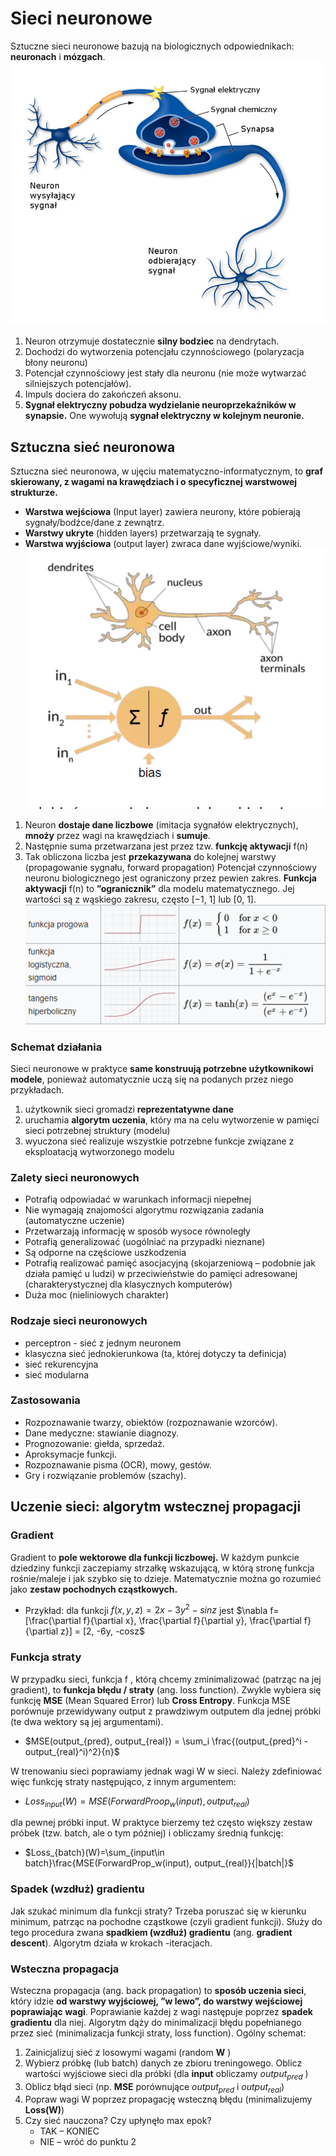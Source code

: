 # Sieci neuronowe
Sztuczne sieci neuronowe bazują na biologicznych odpowiednikach: **neuronach** i **mózgach**.
![Budowa neuronu](../img/budowa_neuronu.png)
1. Neuron otrzymuje dostatecznie **silny bodziec** na dendrytach.
2. Dochodzi do wytworzenia potencjału czynnościowego (polaryzacja błony neuronu)
3. Potencjał czynnościowy jest stały dla neuronu (nie może wytwarzać silniejszych potencjałów).
4. Impuls dociera do zakończeń aksonu.
5. **Sygnał elektryczny pobudza wydzielanie neuroprzekaźników w synapsie.** One wywołują **sygnał elektryczny w kolejnym neuronie.**

## Sztuczna sieć neuronowa
Sztuczna sieć neuronowa, w ujęciu matematyczno-informatycznym, to **graf skierowany, z wagami na krawędziach i o specyficznej warstwowej strukturze.** 
- **Warstwa wejściowa** (Input layer) zawiera neurony, które pobierają sygnały/bodźce/dane z zewnątrz.
- **Warstwy ukryte** (hidden layers) przetwarzają te sygnały.
- **Warstwa wyjściowa** (output layer) zwraca dane wyjściowe/wyniki.
![Podobienstwo](../img/podobienstwo.png)
1. Neuron **dostaje dane liczbowe** (imitacja sygnałów elektrycznych), **mnoży** przez wagi na krawędziach i **sumuje**.
2. Następnie suma przetwarzana jest przez tzw. **funkcję aktywacji** f(n)
3. Tak obliczona liczba jest **przekazywana** do kolejnej warstwy (propagowanie sygnału, forward propagation)
Potencjał czynnościowy neuronu biologicznego jest ograniczony przez pewien zakres. **Funkcja aktywacji** f(n) to **”ogranicznik”** dla modelu matematycznego. Jej wartości są z wąskiego zakresu, często [−1, 1] lub [0, 1].
![Funkcje aktywacji](../img/funkcje_aktywacji.png)

### Schemat działania
Sieci neuronowe w praktyce **same konstruują potrzebne użytkownikowi modele**, ponieważ automatycznie uczą się na podanych przez niego przykładach. 
1. użytkownik sieci gromadzi **reprezentatywne dane** 
2. uruchamia **algorytm uczenia**, który ma na celu wytworzenie w pamięci sieci potrzebnej struktury (modelu) 
3. wyuczona sieć realizuje wszystkie potrzebne funkcje związane z eksploatacją wytworzonego modelu

### Zalety sieci neuronowych
- Potrafią odpowiadać w warunkach informacji niepełnej
- Nie wymagają znajomości algorytmu rozwiązania zadania (automatyczne uczenie)
- Przetwarzają informację w sposób wysoce równoległy
- Potrafią generalizować (uogólniać na przypadki nieznane)
- Są odporne na częściowe uszkodzenia
- Potrafią realizować pamięć asocjacyjną (skojarzeniową – podobnie jak działa pamięć u ludzi) w przeciwieństwie do pamięci adresowanej (charakterystycznej dla klasycznych komputerów)
- Duża moc (nieliniowych charakter)

### Rodzaje sieci neuronowych
- perceptron - sieć z jednym neuronem
- klasyczna sieć jednokierunkowa (ta, której dotyczy ta definicja)
- sieć rekurencyjna
- sieć modularna

### Zastosowania
- Rozpoznawanie twarzy, obiektów (rozpoznawanie wzorców).
- Dane medyczne: stawianie diagnozy.
- Prognozowanie: giełda, sprzedaż.
- Aproksymacje funkcji.
- Rozpoznawanie pisma (OCR), mowy, gestów.
- Gry i rozwiązanie problemów (szachy).

## Uczenie sieci: algorytm wstecznej propagacji

### Gradient
Gradient to **pole wektorowe dla funkcji liczbowej.** W każdym punkcie dziedziny funkcji zaczepiamy strzałkę wskazującą, w którą stronę funkcja rośnie/maleje i jak szybko się to dzieje. Matematycznie można go rozumieć jako **zestaw pochodnych cząstkowych.**
- Przykład: dla funkcji $f(x, y, z)=2x-3y^2-sinz$ jest $\nabla f=[\frac{\partial f}{\partial x}, \frac{\partial f}{\partial y}, \frac{\partial f}{\partial z}] = [2, -6y, -cosz$

### Funkcja straty
W przypadku sieci, funkcja f , którą chcemy zminimalizować (patrząc na jej gradient), to **funkcja błędu / straty** (ang. loss function). Zwykle wybiera się funkcję **MSE** (Mean Squared Error) lub **Cross Entropy**.
Funkcja MSE porównuje przewidywany output z prawdziwym outputem dla jednej próbki (te dwa wektory są jej argumentami).
- $MSE(output_{pred}, output_{real}) = \sum_i \frac{(output_{pred}^i - output_{real}^i)^2}{n}$

W trenowaniu sieci poprawiamy jednak wagi W w sieci. Należy zdefiniować więc funkcję straty następująco, z innym argumentem:
- $Loss_{input}(W)=MSE(ForwardProop_w(input), output_{real})$

dla pewnej próbki input.
W praktyce bierzemy też często większy zestaw próbek (tzw. batch, ale o tym później) i obliczamy średnią funkcję:
- $Loss_{batch}(W)=\sum_{input\in batch}\frac{MSE(ForwardProp_w(input), output_{real}}{|batch|}$

### Spadek (wzdłuż) gradientu
Jak szukać minimum dla funkcji straty? Trzeba poruszać się w kierunku minimum, patrząc na pochodne cząstkowe (czyli gradient funkcji). Służy do tego procedura zwana **spadkiem (wzdłuż) gradientu** (ang. **gradient descent**). Algorytm działa w krokach -iteracjach.

### Wsteczna propagacja
Wsteczna propagacja (ang. back propagation) to **sposób uczenia sieci**, który idzie **od warstwy wyjściowej, ”w lewo”, do warstwy wejściowej poprawiając wagi**. Poprawianie każdej z wagi następuje poprzez **spadek gradientu** dla niej.
Algorytm dąży do minimalizacji błędu popełnianego przez sieć (minimalizacja funkcji straty, loss function). Ogólny schemat:
1. Zainicjalizuj sieć z losowymi wagami (random **W** )
2. Wybierz próbkę (lub batch) danych ze zbioru treningowego. Oblicz wartości wyjściowe sieci dla próbki (dla **input** obliczamy $output_{pred}$ )
3. Oblicz błąd sieci (np. **MSE** porównujące $output_{pred}$ i $output_{real}$)
4. Popraw wagi W poprzez propagację wsteczną błędu (minimalizujemy **Loss(W)**)
5. Czy sieć nauczona? Czy upłynęło max epok?
	- TAK – KONIEC
	- NIE – wróć do punktu 2